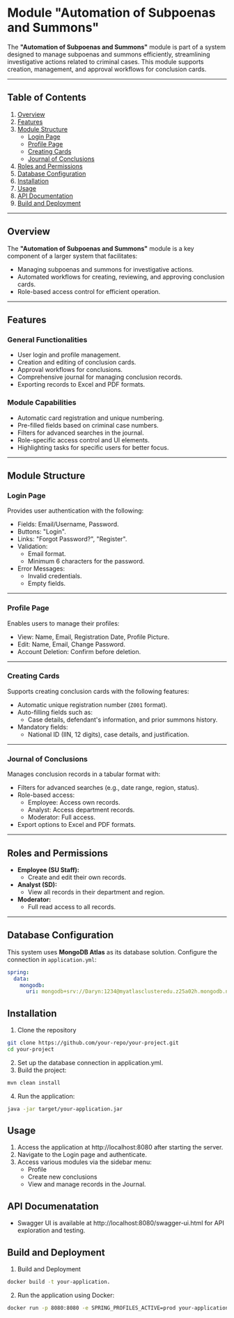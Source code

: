 # Module "Automation of Subpoenas and Summons"

The **"Automation of Subpoenas and Summons"** module is part of a system designed to manage subpoenas and summons efficiently, streamlining investigative actions related to criminal cases. This module supports creation, management, and approval workflows for conclusion cards.

---

## Table of Contents
1. [Overview](#overview)
2. [Features](#features)
3. [Module Structure](#module-structure)
    - [Login Page](#login-page)
    - [Profile Page](#profile-page)
    - [Creating Cards](#creating-cards)
    - [Journal of Conclusions](#journal-of-conclusions)
4. [Roles and Permissions](#roles-and-permissions)
5. [Database Configuration](#database-configuration)
6. [Installation](#installation)
7. [Usage](#usage)
8. [API Documentation](#api-documentation)
9. [Build and Deployment](#build-deployment)

---

## Overview

The **"Automation of Subpoenas and Summons"** module is a key component of a larger system that facilitates:
- Managing subpoenas and summons for investigative actions.
- Automated workflows for creating, reviewing, and approving conclusion cards.
- Role-based access control for efficient operation.

---

## Features

### General Functionalities
- User login and profile management.
- Creation and editing of conclusion cards.
- Approval workflows for conclusions.
- Comprehensive journal for managing conclusion records.
- Exporting records to Excel and PDF formats.

### Module Capabilities
- Automatic card registration and unique numbering.
- Pre-filled fields based on criminal case numbers.
- Filters for advanced searches in the journal.
- Role-specific access control and UI elements.
- Highlighting tasks for specific users for better focus.

---

## Module Structure

### Login Page
Provides user authentication with the following:
- Fields: Email/Username, Password.
- Buttons: "Login".
- Links: "Forgot Password?", "Register".
- Validation:
    - Email format.
    - Minimum 6 characters for the password.
- Error Messages:
    - Invalid credentials.
    - Empty fields.

---

### Profile Page
Enables users to manage their profiles:
- View: Name, Email, Registration Date, Profile Picture.
- Edit: Name, Email, Change Password.
- Account Deletion: Confirm before deletion.

---

### Creating Cards
Supports creating conclusion cards with the following features:
- Automatic unique registration number (`Z001` format).
- Auto-filling fields such as:
    - Case details, defendant's information, and prior summons history.
- Mandatory fields:
    - National ID (IIN, 12 digits), case details, and justification.

---

### Journal of Conclusions
Manages conclusion records in a tabular format with:
- Filters for advanced searches (e.g., date range, region, status).
- Role-based access:
    - Employee: Access own records.
    - Analyst: Access department records.
    - Moderator: Full access.
- Export options to Excel and PDF formats.

---

## Roles and Permissions
- **Employee (SU Staff):**
    - Create and edit their own records.
- **Analyst (SD):**
    - View all records in their department and region.
- **Moderator:**
    - Full read access to all records.

---

## Database Configuration


This system uses **MongoDB Atlas** as its database solution. Configure the connection in `application.yml`:

```yaml
spring:
  data:
    mongodb:
      uri: mongodb+srv://Daryn:1234@myatlasclusteredu.z25a02h.mongodb.net/?retryWrites=true&w=majority&appName=myAtlasClusterEDU
```

## Installation
1. Clone the repository
```bash
git clone https://github.com/your-repo/your-project.git
cd your-project
```
2. Set up the database connection in application.yml.
3. Build the project:
```bash
mvn clean install
```
4. Run the application:
```bash
java -jar target/your-application.jar
```

## Usage
1. Access the application at http://localhost:8080 after starting the server.
2. Navigate to the Login page and authenticate.
3. Access various modules via the sidebar menu:
    * Profile
    * Create new conclusions
    * View and manage records in the Journal.

## API Documenatation
* Swagger UI is available at http://localhost:8080/swagger-ui.html for API exploration and testing.

## Build and Deployment
1. Build and Deployment
```bash
docker build -t your-application.
```
2. Run the application using Docker:
```bash
docker run -p 8080:8080 -e SPRING_PROFILES_ACTIVE=prod your-application
```
